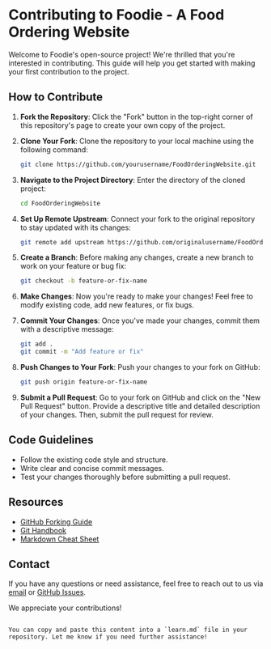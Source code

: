 


# Contributing to Foodie - A Food Ordering Website

Welcome to Foodie's open-source project! We're thrilled that you're interested in contributing. This guide will help you get started with making your first contribution to the project.

## How to Contribute

1. **Fork the Repository**: Click the "Fork" button in the top-right corner of this repository's page to create your own copy of the project.

2. **Clone Your Fork**: Clone the repository to your local machine using the following command:
   ```bash
   git clone https://github.com/yourusername/FoodOrderingWebsite.git
   ```

3. **Navigate to the Project Directory**: Enter the directory of the cloned project:
   ```bash
   cd FoodOrderingWebsite
   ```

4. **Set Up Remote Upstream**: Connect your fork to the original repository to stay updated with its changes:
   ```bash
   git remote add upstream https://github.com/originalusername/FoodOrderingWebsite.git
   ```

5. **Create a Branch**: Before making any changes, create a new branch to work on your feature or bug fix:
   ```bash
   git checkout -b feature-or-fix-name
   ```

6. **Make Changes**: Now you're ready to make your changes! Feel free to modify existing code, add new features, or fix bugs.

7. **Commit Your Changes**: Once you've made your changes, commit them with a descriptive message:
   ```bash
   git add .
   git commit -m "Add feature or fix"
   ```

8. **Push Changes to Your Fork**: Push your changes to your fork on GitHub:
   ```bash
   git push origin feature-or-fix-name
   ```

9. **Submit a Pull Request**: Go to your fork on GitHub and click on the "New Pull Request" button. Provide a descriptive title and detailed description of your changes. Then, submit the pull request for review.

## Code Guidelines

- Follow the existing code style and structure.
- Write clear and concise commit messages.
- Test your changes thoroughly before submitting a pull request.

## Resources

- [GitHub Forking Guide](https://docs.github.com/en/get-started/quickstart/fork-a-repo)
- [Git Handbook](https://guides.github.com/introduction/git-handbook/)
- [Markdown Cheat Sheet](https://www.markdownguide.org/cheat-sheet/)

## Contact

If you have any questions or need assistance, feel free to reach out to us via [email](mailto:foodie@example.com) or [GitHub Issues](https://github.com/yourusername/FoodOrderingWebsite/issues).

We appreciate your contributions!
```

You can copy and paste this content into a `learn.md` file in your repository. Let me know if you need further assistance!

